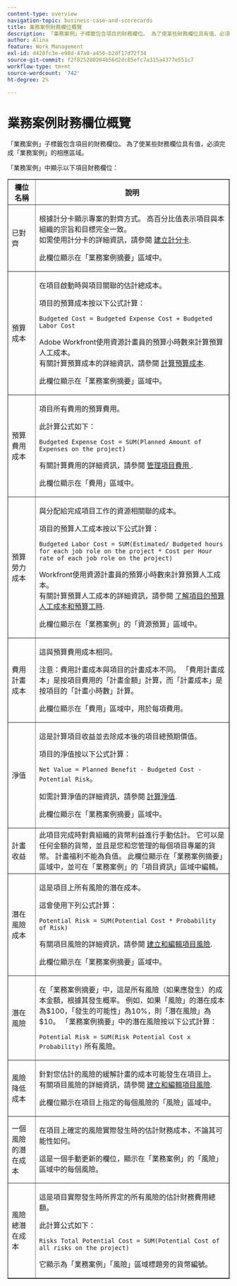 ```yaml
---
content-type: overview
navigation-topic: business-case-and-scorecards
title: 業務案例財務欄位概覽
description: 「業務案例」子標籤包含項目的財務欄位。 為了使某些財務欄位具有值，必須完成「業務案例」的相應區域。
author: Alina
feature: Work Management
exl-id: d420fc3e-e98d-47a0-a456-b2df17d72f34
source-git-commit: f2f825280204b56d2dc85efc7a315a4377e551c7
workflow-type: tm+mt
source-wordcount: '742'
ht-degree: 2%

---
```


# 業務案例財務欄位概覽

「業務案例」子標籤包含項目的財務欄位。 為了使某些財務欄位具有值，必須完成「業務案例」的相應區域。  

「業務案例」中顯示以下項目財務欄位：

<table border="1" cellspacing="15" cellpadding="1"> 
 <col> 
 <col> 
 <thead> 
  <tr> 
   <th scope="col">欄位名稱</th> 
   <th scope="col">說明</th> 
  </tr> 
 </thead> 
 <tbody> 
  <tr> 
   <td>已對齊 </td> 
   <td> <p>根據計分卡顯示專案的對齊方式。 高百分比值表示項目與本組織的宗旨和目標完全一致。 <br>如需使用計分卡的詳細資訊，請參閱 <a href="../../../administration-and-setup/set-up-workfront/configure-system-defaults/create-scorecard.md" class="MCXref xref">建立計分卡</a>.</p> <p>此欄位顯示在「業務案例摘要」區域中。 </p> </td> 
  </tr> 
  <tr> 
   <td>預算成本</td> 
   <td> <p>在項目啟動時與項目關聯的估計總成本。</p> <p>項目的預算成本按以下公式計算：<br></p> <p><code>Budgeted Cost =&nbsp;Budgeted Expense Cost + Budgeted Labor Cost </code> <br> </p> <p>Adobe Workfront使用資源計畫員的預算小時數來計算預算人工成本。<br>有關計算預算成本的詳細資訊，請參閱 <a href="../../../manage-work/projects/project-finances/budgeted-cost.md" class="MCXref xref">計算預算成本</a>. </p> <p>此欄位顯示在「業務案例摘要」區域中。</p> </td> 
  </tr> 
  <tr> 
   <td>預算費用成本</td> 
   <td> <p>項目所有費用的預算費用。 </p> <p>此計算公式如下：</p> <p><code>Budgeted Expense Cost = SUM(Planned Amount of Expenses on the project) </code></p> <p>有關計算費用的詳細資訊，請參閱 <a href="../../../manage-work/projects/project-finances/manage-project-expenses.md" class="MCXref xref">管理項目費用 </a>.</p> <p>此欄位顯示在「費用」區域中。</p> </td> 
  </tr> 
  <tr> 
   <td>預算勞力成本</td> 
   <td> <p>與分配給完成項目工作的資源相關聯的成本。</p> <p>項目的預算人工成本按以下公式計算：<br></p> <p><code>Budgeted Labor Cost = SUM(Estimated/ Budgeted hours for each job role on the project * Cost per Hour rate of each job role on the project) </code></p> <p>Workfront使用資源計畫員的預算小時數來計算預算人工成本。<br>有關計算預算人工成本的詳細資訊，請參閱 <a href="../../../manage-work/projects/project-finances/budgeted-labor-cost.md" class="MCXref xref">了解項目的預算人工成本和預算工時</a>.</p> <p>此欄位顯示在「業務案例」的「資源預算」區域中。 </p> </td> 
  </tr> 
  <tr> 
   <td>費用計畫成本</td> 
   <td> <p>這與預算費用成本相同。 </p> <p>注意：費用計畫成本與項目的計畫成本不同。 「費用計畫成本」是按項目費用的「計畫金額」計算，而「計畫成本」是按項目的「計畫小時數」計算。 </p> <p>此欄位顯示在「費用」區域中，用於每項費用。</p> </td> 
  </tr> 
  <tr> 
   <td>淨值</td> 
   <td> <p>這是計算項目收益並去除成本後的項目總預期價值。</p> <p>項目的淨值按以下公式計算：<br></p> <p><code>Net Value = Planned Benefit - Budgeted Cost - Potential Risk</code>。 <br></p> <p>如需計算淨值的詳細資訊，請參閱 <a href="../../../manage-work/projects/project-finances/calculate-net-value.md" class="MCXref xref">計算淨值</a>.<br></p> <p>此欄位顯示在「業務案例摘要」區域中。</p> </td> 
  </tr> 
  <tr> 
   <td>計畫收益</td> 
   <td>此項目完成時對貴組織的貨幣利益進行手動估計。 它可以是任何金額的貨幣，並且是您和您管理的每個項目專屬的貨幣。 計畫福利不能為負值。 此欄位顯示在「業務案例摘要」區域中，並可在「業務案例」的「項目資訊」區域中編輯。 </td> 
  </tr> 
  <tr> 
   <td>潛在風險成本</td> 
   <td> <p>這是項目上所有風險的潛在成本。 </p> <p>這會使用下列公式計算：</p> <p><code>Potential Risk = SUM(Potential Cost * Probability of Risk) </code></p> <p>有關項目風險的詳細資訊，請參閱 <a href="../../../manage-work/projects/define-a-business-case/create-edit-risks-on-projects.md" class="MCXref xref">建立和編輯項目風險</a>.</p> <p>此欄位顯示在「業務案例摘要」區域中。</p> </td> 
  </tr> 
  <tr> 
   <td>潛在風險</td> 
   <td> <p>在「業務案例摘要」中，這是所有風險（如果應發生）的成本金額，根據其發生概率。 例如，如果「風險」的潛在成本為$100，「發生的可能性」為10%，則「潛在風險」為$10。 「業務案例摘要」中的潛在風險按以下公式計算：</p> <p><code>Potential&nbsp;Risk = SUM(Risk Potential Cost x Probability)</code> 所有風險。 </p> </td> 
  </tr> 
  <tr> 
   <td>風險降低成本</td> 
   <td> <p>針對您估計的風險的緩解計畫的成本可能發生在項目上。<br>有關項目風險的詳細資訊，請參閱 <a href="../../../manage-work/projects/define-a-business-case/create-edit-risks-on-projects.md" class="MCXref xref">建立和編輯項目風險</a>.</p> <p>此欄位顯示在項目上指定的每個風險的「風險」區域中。</p> </td> 
  </tr> 
  <tr> 
   <td>一個風險的潛在成本</td> 
   <td> <p>在項目上確定的風險實際發生時的估計財務成本，不論其可能性如何。 </p> <p>這是一個手動更新的欄位，顯示在「業務案例」的「風險」區域中的每個風險。 </p> </td> 
  </tr> 
  <tr> 
   <td>風險總潛在成本</td> 
   <td> <p>這是項目實際發生時所界定的所有風險的估計財務費用總額。 </p> <p>此計算公式如下：</p> <p><code>Risks Total Potential Cost = SUM(Potential Cost of all risks on the project) </code></p> <p>它顯示為「業務案例」「風險」區域標題旁的貨幣編號。</p> </td> 
  </tr> 
 </tbody> 
</table>
